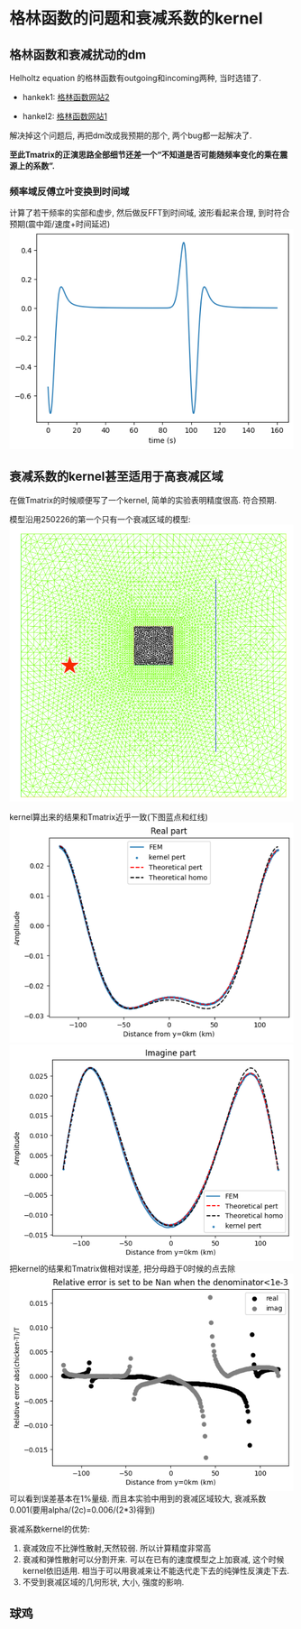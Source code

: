 # 格林函数的问题和衰减系数的kernel

## 格林函数和衰减扰动的dm
Helholtz equation 的格林函数有outgoing和incoming两种, 当时选错了. 

* hankek1: [格林函数网站2](https://bingweb.binghamton.edu/~suzuki/Math-Physics/LN-16_2D_Green_function.pdf)

* hankel2: [格林函数网站1](https://www.ee.iitm.ac.in/uday/2015a-EEL766/linesource.pdf)

解决掉这个问题后, 再把dm改成我预期的那个, 两个bug都一起解决了.

**至此Tmatrix的正演思路全部细节还差一个“不知道是否可能随频率变化的乘在震源上的系数”.**

### 频率域反傅立叶变换到时间域

计算了若干频率的实部和虚步, 然后做反FFT到时间域, 波形看起来合理, 到时符合预期(震中距/速度+时间延迟)
![](./250304pic/250304-debug.png)

## 衰减系数的kernel甚至适用于高衰减区域
在做Tmatrix的时候顺便写了一个kernel, 简单的实验表明精度很高. 符合预期.

模型沿用250226的第一个只有一个衰减区域的模型:
![](/250226pic/mesh.png)

kernel算出来的结果和Tmatrix近乎一致(下图蓝点和红线)
![](./250304pic/kernel.png)
![](./250304pic/kernel2.png)
把kernel的结果和Tmatrix做相对误差, 把分母趋于0时候的点去除
![](./250304pic/relativeError.png)
可以看到误差基本在1%量级. 而且本实验中用到的衰减区域较大, 衰减系数0.001(要用alpha/(2c)=0.006/(2*3)得到)

衰减系数kernel的优势:
1. 衰减效应不比弹性散射,天然较弱. 所以计算精度非常高
2. 衰减和弹性散射可以分割开来. 可以在已有的速度模型之上加衰减, 这个时候kernel依旧适用. 相当于可以用衰减来让不能迭代走下去的纯弹性反演走下去.
3. 不受到衰减区域的几何形状, 大小, 强度的影响.

## 球鸡